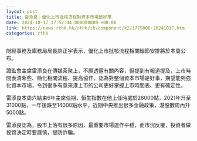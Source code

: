 ```yaml
---
layout: post
title: 雷添良：優化上市批核流程對資本市場是好事
date: 2024-10-17 17:52:44.000000000 +08:00
link: https://news.rthk.hk/rthk/ch/component/k2/1775006-20241017.htm
categories: rthk
---
```


財經事務及庫務局局長許正宇表示，優化上市批核流程相關細節安排將於本周公布。

證監會主席雷添良在傳媒茶聚上，不願透露有關內容，但提到有報道提及，上市時間表清晰些、簡化相關流程、提高協作，認為對整個資本市場是好事，期望能夠強化資本市場，令到很多有意來港上市的公司更好掌握上市時間表、更有確定性。

雷添良本周六結束6年主席任期，恒生指數在他上任時處於26000點，2021年升至31000點，一年後跌至14000點水平，近期中央推出很多金融政策，港股數周內升5000點。

雷添良認為，股市上落有很多原因，最重要市場運作平穩，而市況反覆，投資者做投資決定時要謹慎，提防詐騙。
